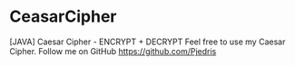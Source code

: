 # CeasarCipher
[JAVA] Caesar Cipher - ENCRYPT + DECRYPT
Feel free to use my Caesar Cipher.
Follow me on GitHub https://github.com/Pjedris
